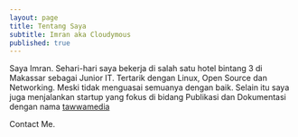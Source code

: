 ```yaml
---
layout: page
title: Tentang Saya
subtitle: Imran aka Cloudymous
published: true
---
```


Saya Imran.
Sehari-hari saya bekerja di salah satu hotel bintang 3 di Makassar sebagai Junior IT.
Tertarik dengan Linux, Open Source dan Networking. Meski tidak menguasai semuanya dengan baik.
Selain itu saya juga menjalankan startup yang fokus di bidang Publikasi dan Dokumentasi dengan nama [tawwamedia](http://www.tawwamedia.com)

Contact Me.
